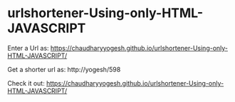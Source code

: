 # urlshortener-Using-only-HTML-JAVASCRIPT

Enter a Url as: https://chaudharyyogesh.github.io/urlshortener-Using-only-HTML-JAVASCRIPT/

Get a shorter url as: http://yogesh/598

Check it out:
https://chaudharyyogesh.github.io/urlshortener-Using-only-HTML-JAVASCRIPT/

